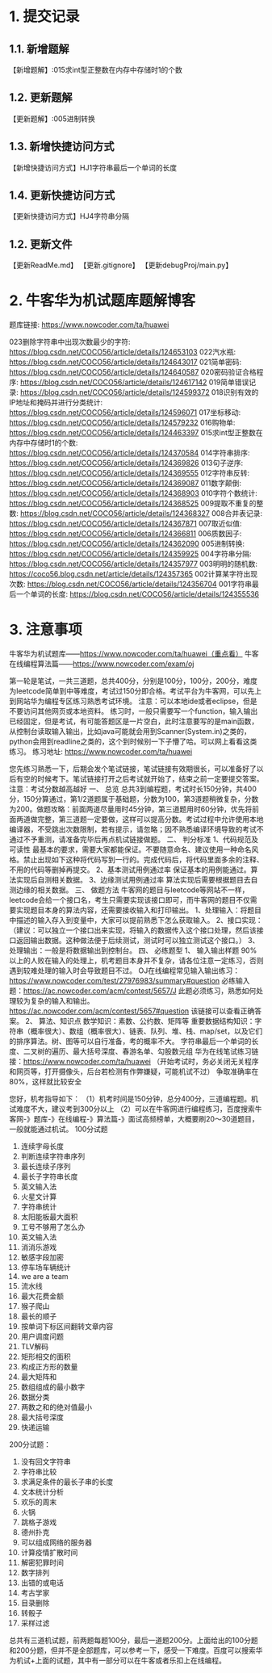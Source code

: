 # 1. 提交记录
## 1.1. 新增题解
【新增题解】:015求int型正整数在内存中存储时1的个数
## 1.2. 更新题解
【更新题解】:005进制转换
## 1.3. 新增快捷访问方式
【新增快捷访问方式】HJ1字符串最后一个单词的长度
## 1.4. 更新快捷访问方式
【更新快捷访问方式】HJ4字符串分隔
## 1.2. 更新文件
【更新ReadMe.md】
【更新.gitignore】
【更新debugProj/main.py】

# 2. 牛客华为机试题库题解博客

题库链接: https://www.nowcoder.com/ta/huawei

023删除字符串中出现次数最少的字符: https://blog.csdn.net/COCO56/article/details/124653103
022汽水瓶: https://blog.csdn.net/COCO56/article/details/124643017
021简单密码: https://blog.csdn.net/COCO56/article/details/124640587
020密码验证合格程序: https://blog.csdn.net/COCO56/article/details/124617142
019简单错误记录: https://blog.csdn.net/COCO56/article/details/124599372
018识别有效的IP地址和掩码并进行分类统计: https://blog.csdn.net/COCO56/article/details/124596071
017坐标移动: https://blog.csdn.net/COCO56/article/details/124579232
016购物单: https://blog.csdn.net/COCO56/article/details/124463397
015求int型正整数在内存中存储时1的个数: https://blog.csdn.net/COCO56/article/details/124370584
014字符串排序: https://blog.csdn.net/COCO56/article/details/124369826
013句子逆序: https://blog.csdn.net/COCO56/article/details/124369555
012字符串反转: https://blog.csdn.net/COCO56/article/details/124369087
011数字颠倒: https://blog.csdn.net/COCO56/article/details/124368903
010字符个数统计: https://blog.csdn.net/COCO56/article/details/124368525
009提取不重复的整数: https://blog.csdn.net/COCO56/article/details/124368327
008合并表记录: https://blog.csdn.net/COCO56/article/details/124367871
007取近似值: https://blog.csdn.net/COCO56/article/details/124366811
006质数因子: https://blog.csdn.net/COCO56/article/details/124362090
005进制转换: https://blog.csdn.net/COCO56/article/details/124359925
004字符串分隔: https://blog.csdn.net/COCO56/article/details/124357977
003明明的随机数: https://coco56.blog.csdn.net/article/details/124357365
002计算某字符出现次数: https://blog.csdn.net/COCO56/article/details/124356704
001字符串最后一个单词的长度: https://blog.csdn.net/COCO56/article/details/124355536

# 3. 注意事项

牛客华为机试题库——https://www.nowcoder.com/ta/huawei（重点看）
牛客在线编程算法篇——https://www.nowcoder.com/exam/oj

第一轮是笔试，一共三道题，总共400分，分别是100分，100分，200分，难度为leetcode简单到中等难度，考试过150分即合格。考试平台为牛客网，可以先上到网站华为编程专区练习熟悉考试环境。
注意：可以本地ide或者eclipse，但是不要访问其他网页或本地资料。
练习时，一般只需要写一个function，输入输出已经固定，但是考试，有可能答题区是一片空白，此时注意要写的是main函数，从控制台读取输入输出，比如java可能就会用到Scanner(System.in)之类的，python会用到readline之类的，这个到时候别一下子懵了哈。可以网上看看这类练习。
练习地址: https://www.nowcoder.com/ta/huawei

您先练习熟悉一下，后期会发个笔试链接，笔试链接有效期很长，可以准备好了以后有空的时候考下。笔试链接打开之后考试就开始了，结束之前一定要提交答案。注意：考试分数越高越好
一、       总览
总共3到编程题，考试时长150分钟，共400分，150分算通过，第1/2道题属于基础题，分数为100，第3道题稍微复杂，分数为200。做题攻略：前面两道尽量用时45分钟，第三道题用时60分钟，优先将前面两道做完整，第三道题一定要做，这样可以提高分数。考试过程中允许使用本地编译器，不受跳出次数限制，若有提示，请忽略；因不熟悉编译环境导致的考试不通过不予重测，请准备完毕后再点机试链接做题。
二、       判分标准
1、代码规范及可读性
最基本的要求，需要大家都能保证。不要随意命名、建议使用一种命名风格。禁止出现如下这种将代码写到一行的。完成代码后，将代码里面多余的注释、不用的代码等删掉再提交。
2、基本测试用例通过率
保证基本的用例能通过。算法实现后自测相关数据。
3、边缘测试用例通过率
算法实现后需要根据题目去自测边缘的相关数据。
三、       做题方法
牛客网的题目与leetcode等网站不一样，leetcode会给一个接口名，考生只需要实现该接口即可，而牛客网的题目不仅需要实现题目本身的算法内容，还需要接收输入和打印输出。
1、处理输入：将题目中描述的输入存入到变量中，大家可以提前熟悉下怎么获取输入。
2、接口实现：（建议：可以独立一个接口出来实现，将输入的数据传入这个接口处理，然后该接口返回输出数据。这种做法便于后续测试，测试时可以独立测试这个接口。）
3、处理输出：一般是将数据输出到控制台。
四、       必练题型
1、    输入输出样题
90%以上的人败在输入的处理上，机考题目本身并不复杂，请各位注意一定练习，否则遇到较难处理的输入时会导致题目不过。
OJ在线编程常见输入输出练习：https://www.nowcoder.com/test/27976983/summary#question
   必练输入题：https://ac.nowcoder.com/acm/contest/5657/J 此题必须练习，熟悉如何处理较为复杂的输入和输出。https://ac.nowcoder.com/acm/contest/5657#question 该链接可以查看正确答案。
2、    算法、知识点
数学知识：素数、公约数、矩阵等
重要数据结构知识：字符串（概率很大）、数组（概率很大）、链表、队列、堆、栈、map/set，以及它们的排序算法。树、图等可以自行准备，考的概率不大。
字符串最后一个单词的长度、二叉树的遍历、最大括号深度、春游名单、勾股数元组
华为在线笔试练习链接：https://www.nowcoder.com/ta/huawei
（开始考试时，务必关闭无关程序和网页等，打开摄像头，后台若检测有作弊嫌疑，可能机试不过）
争取准确率在80%，这样就比较安全


您好，机考指导如下：
（1）机考时间是150分钟，总分400分，三道编程题。机试难度不大，建议考到300分以上
（2）可以在牛客网进行编程练习，百度搜索牛客网-》题库-》在线编程-》算法篇-》面试高频榜单，大概要刷20～30道题目，一般就能通过机试。
100分试题
1. 连续字母长度
2. 判断连续字符串序列
3. 最长连续子序列
4. 最长子字符串长度
5. 英文输入法
6. 火星文计算
7. 字符串统计
8. 太阳能板最大面积
9. 工号不够用了怎么办
9. 英文输入法
10. 消消乐游戏
11. 敏感字段加密
12. 停车场车辆统计
13. we are a  team
14. 流水线
15. 最大花费金额
16. 猴子爬山
17. 最长的顺子
18. 按单词下标区间翻转文章内容
19. 用户调度问题
20. TLV解码
21. 矩形相交的面积
22. 构成正方形的数量
23. 最大矩阵和
24. 数组组成的最小数字
25. 数据分类
26. 两数之和的绝对值最小
27. 最大括号深度
28. 快递运输

200分试题：
1. 没有回文字符串
2. 字符串比较
3. 求满足条件的最长子串的长度
4. 文本统计分析
5. 欢乐的周末
6. 火锅
7. 跳格子游戏
8. 德州扑克
9. 可以组成网络的服务器
10. 计算疫情扩散时间
11. 解密犯罪时间
12. 数字排列
13. 出错的或电话
14. 考古学家
15. 目录删除
16. 转骰子
17. 采样过滤

总共有三道机试题，前两题每题100分，最后一道题200分。上面给出的100分题和200分题，但并不是全部题库，可以参考一下，感受一下难度。百度可以搜索华为机试+上面的试题，其中有一部分可以在牛客或者乐扣上在线编程。